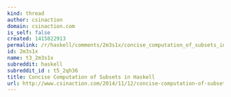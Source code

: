 ```yaml
---
kind: thread
author: csinaction
domain: csinaction.com
is_self: false
created: 1415822913
permalink: /r/haskell/comments/2m3s1x/concise_computation_of_subsets_in_haskell/
id: 2m3s1x
name: t3_2m3s1x
subreddit: haskell
subreddit_id : t5_2qh36
title: Concise Computation of Subsets in Haskell
url: http://www.csinaction.com/2014/11/12/concise-computation-of-subsets-in-haskell/
---
```



